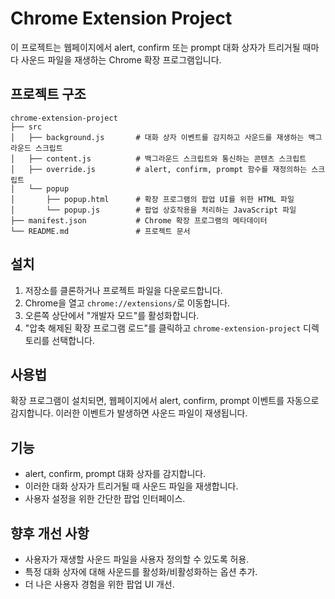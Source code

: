 # Chrome Extension Project

이 프로젝트는 웹페이지에서 alert, confirm 또는 prompt 대화 상자가 트리거될 때마다 사운드 파일을 재생하는 Chrome 확장 프로그램입니다.

## 프로젝트 구조

```
chrome-extension-project
├── src
│   ├── background.js       # 대화 상자 이벤트를 감지하고 사운드를 재생하는 백그라운드 스크립트
│   ├── content.js          # 백그라운드 스크립트와 통신하는 콘텐츠 스크립트
│   ├── override.js         # alert, confirm, prompt 함수를 재정의하는 스크립트
│   └── popup
│       ├── popup.html      # 확장 프로그램의 팝업 UI를 위한 HTML 파일
│       └── popup.js        # 팝업 상호작용을 처리하는 JavaScript 파일
├── manifest.json           # Chrome 확장 프로그램의 메타데이터
└── README.md               # 프로젝트 문서
```

## 설치

1. 저장소를 클론하거나 프로젝트 파일을 다운로드합니다.
2. Chrome을 열고 `chrome://extensions/`로 이동합니다.
3. 오른쪽 상단에서 "개발자 모드"를 활성화합니다.
4. "압축 해제된 확장 프로그램 로드"를 클릭하고 `chrome-extension-project` 디렉토리를 선택합니다.

## 사용법

확장 프로그램이 설치되면, 웹페이지에서 alert, confirm, prompt 이벤트를 자동으로 감지합니다. 이러한 이벤트가 발생하면 사운드 파일이 재생됩니다.

## 기능

- alert, confirm, prompt 대화 상자를 감지합니다.
- 이러한 대화 상자가 트리거될 때 사운드 파일을 재생합니다.
- 사용자 설정을 위한 간단한 팝업 인터페이스.

## 향후 개선 사항

- 사용자가 재생할 사운드 파일을 사용자 정의할 수 있도록 허용.
- 특정 대화 상자에 대해 사운드를 활성화/비활성화하는 옵션 추가.
- 더 나은 사용자 경험을 위한 팝업 UI 개선.